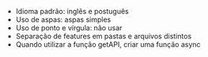 - Idioma padrão: inglês e postuguês
- Uso de aspas: aspas simples
- Uso de ponto e vírgula: não usar
- Separação de features em pastas e arquivos distintos
- Quando utilizar a função getAPI, criar uma função async